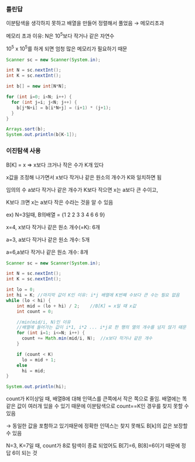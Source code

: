 ### 틀린답
이분탐색을 생각하지 못하고 배열을 만들어 정렬해서 풀었음 → 메모리초과

메모리 초과 이유: N은 $10^5$보다 작거나 같은 자연수

$10^5$ x $10^5$를 하게 되면 엄청 많은 메모리가 필요하기 때문
```java
Scanner sc = new Scanner(System.in);

int N = sc.nextInt();
int K = sc.nextInt();

int b[] = new int[N*N];

for (int i=0; i<N; i++) {
  for (int j=i; j<N; j++) {
    b[j*N+i] = b[i*N+j] = (i+1) * (j+1);
  }
}

Arrays.sort(b);
System.out.println(b[K-1]);
```
### 이진탐색 사용
B[K] = x ⇒ x보다 크거나 작은 수가 K개 있다

x값을 조정해 나가면서 x보다 작거나 같은 원소의 개수가 K와 일치하면 됨

임의의 수 a보다 작거나 같은 개수가 K보다 작으면 x는 a보다 큰 수이고,

K보다 크면 x는 a보다 작은 수라는 것을 알 수 있음

ex) N=3일때, B의배열 = {1 2 2 3 3 4 6 6 9}

x=4, x보다 작거나 같은 원소 개수(=K): 6개

a=3, a보다 작거나 같은 원소 개수: 5개

a=6,a보다 작거나 같은 원소 개수: 8개
```java
Scanner sc = new Scanner(System.in);

int N = sc.nextInt();
int K = sc.nextInt();

int lo = 0;
int hi = K;	//마지막 값이 K인 이유: i*j 배열에 K번째 수보다 큰 수는 필요 없음
while (lo < hi) {
    int mid = (lo + hi) / 2;	//B[K] = x일 때 x값
    int count = 0;

    //min(mid/i, N)인 이유
    //배열에 들어가는 값이 i*1, i*2 ... i*j로 한 행의 열의 개수를 넘지 않기 때문
    for (int i=1; i<=N; i++) {
      count += Math.min(mid/i, N);  //x보다 작거나 같은 개수
    }

    if (count < K)
      lo = mid + 1;
    else
      hi = mid;
}

System.out.println(hi);
```
count가 K이상일 때, 배열B에 대해 인덱스를 큰쪽에서 작은 쪽으로 줄임. 배열에는 똑같은 값이 여러개 있을 수 있기 때문에 이분탐색으로 count==K인 경우를 찾지 못할 수 있음

→ 동일한 값을 포함하고 있기때문에 정확한 인덱스는 찾지 못해도 B[k]의 값은 보장할 수 있음

N=3, K=7일 때, count가 8로 탐색이 종료 되었어도 B[7]=6, B[8]=6이기 때문에 정답 6이 되는 것
